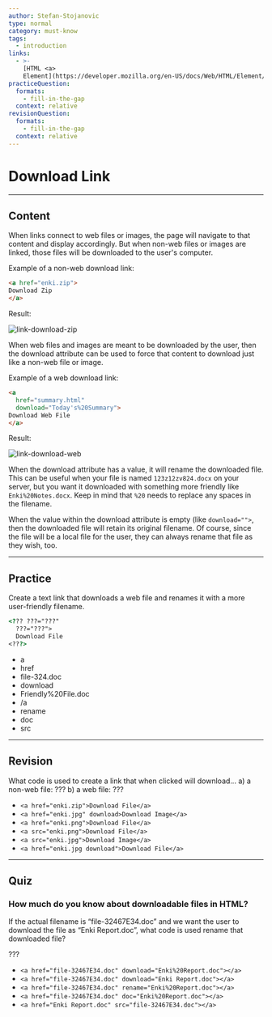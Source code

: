 ```yaml
---
author: Stefan-Stojanovic
type: normal
category: must-know
tags:
  - introduction
links:
  - >-
    [HTML <a>
    Element](https://developer.mozilla.org/en-US/docs/Web/HTML/Element/a){documentation}
practiceQuestion:
  formats:
    - fill-in-the-gap
  context: relative
revisionQuestion:
  formats:
    - fill-in-the-gap
  context: relative
---
```


# Download Link


---

## Content

When links connect to web files or images, the page will navigate to that content and display accordingly. But when non-web files or images are linked, those files will be downloaded to the user's computer.  

Example of a non-web download link:

```html
<a href="enki.zip">
Download Zip
</a>
```

Result:

![link-download-zip](https://img.enkipro.com/d6367691bfa0e87ad84cb3dfea9e0903.png)

When web files and images are meant to be downloaded by the user, then the download attribute can be used to force that content to download just like a non-web file or image.   

Example of a web download link:

```html
<a
  href="summary.html"
  download="Today's%20Summary">
Download Web File
</a>
```

Result:

![link-download-web](https://img.enkipro.com/9c4fab090abeaf6fe0195135052edd4e.png)

When the download attribute has a value, it will rename the downloaded file. This can be useful when your file is named `123z12zv824.docx` on your server, but you want it downloaded with something more friendly like `Enki%20Notes.docx`. Keep in mind that `%20` needs to replace any spaces in the filename.

When the value within the download attribute is empty (like `download="">`, then the downloaded file will retain its original filename. Of course, since the file will be a local file for the user, they can always rename that file as they wish, too.


---

## Practice

Create a text link that downloads a web file and renames it with a more user-friendly filename.

```html
<??? ???="???"
  ???="???">
  Download File
<???>
```

- a
- href
- file-324.doc
- download
- Friendly%20File.doc
- /a
- rename
- doc
- src


---

## Revision

What code is used to create a link that when clicked will download...
a) a non-web file: ???
b) a web file: ???

- `<a href="enki.zip">Download File</a>`
- `<a href="enki.jpg" download>Download Image</a>`
- `<a href="enki.png">Download File</a>`
- `<a src="enki.png">Download File</a>`
- `<a src="enki.jpg">Download Image</a>`
- `<a href="enki.jpg download">Download File</a>`


---

## Quiz

### How much do you know about downloadable files in HTML?


If the actual filename is “file-32467E34.doc” and we want the user to download the file as “Enki Report.doc”, what code is used rename that downloaded file?

???

- `<a href="file-32467E34.doc" download="Enki%20Report.doc"></a>`
- `<a href="file-32467E34.doc" download="Enki Report.doc"></a>`
- `<a href="file-32467E34.doc" rename="Enki%20Report.doc"></a>`
- `<a href="file-32467E34.doc" doc="Enki%20Report.doc"></a>`
- `<a href="Enki Report.doc" src="file-32467E34.doc"></a>`
